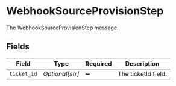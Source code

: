 # WebhookSourceProvisionStep

The WebhookSourceProvisionStep message.


## Fields

| Field               | Type                | Required            | Description         |
| ------------------- | ------------------- | ------------------- | ------------------- |
| `ticket_id`         | *Optional[str]*     | :heavy_minus_sign:  | The ticketId field. |